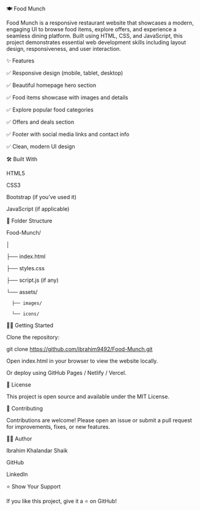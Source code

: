 🍽️ Food Munch

Food Munch is a responsive restaurant website that showcases a modern, engaging UI to browse food items, explore offers, and experience a seamless dining platform. Built using HTML, CSS, and JavaScript, this project demonstrates essential web development skills including layout design, responsiveness, and user interaction.

✨ Features

✅ Responsive design (mobile, tablet, desktop)

✅ Beautiful homepage hero section

✅ Food items showcase with images and details

✅ Explore popular food categories

✅ Offers and deals section

✅ Footer with social media links and contact info

✅ Clean, modern UI design

🛠️ Built With

HTML5

CSS3

Bootstrap (if you’ve used it)

JavaScript (if applicable)


📂 Folder Structure

Food-Munch/

│

├── index.html

├── styles.css

├── script.js (if any)

└── assets/

      ├── images/
      
      └── icons/

🏃‍♂️ Getting Started

Clone the repository:

git clone https://github.com/ibrahim9492/Food-Munch.git

Open index.html in your browser to view the website locally.

Or deploy using GitHub Pages / Netlify / Vercel.

📝 License

This project is open source and available under the MIT License.

🤝 Contributing

Contributions are welcome! Please open an issue or submit a pull request for improvements, fixes, or new features.

🙋‍♂️ Author

Ibrahim Khalandar Shaik

GitHub

LinkedIn

⭐ Show Your Support

If you like this project, give it a ⭐️ on GitHub!

